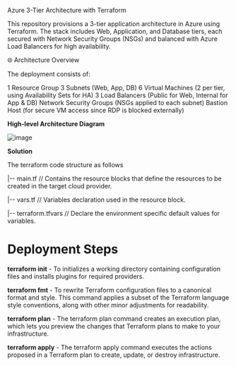 Azure 3-Tier Architecture with Terraform

This repository provisions a 3-tier application architecture in Azure using Terraform.
The stack includes Web, Application, and Database tiers, each secured with Network Security Groups (NSGs) and balanced with Azure Load Balancers for high availability.

🌐 Architecture Overview

The deployment consists of:

1 Resource Group
3 Subnets (Web, App, DB)
6 Virtual Machines (2 per tier, using Availability Sets for HA)
3 Load Balancers (Public for Web, Internal for App & DB)
Network Security Groups (NSGs applied to each subnet)
Bastion Host (for secure VM access since RDP is blocked externally)

**High-level Architecture Diagram**

![image](https://github.com/hajee-78/Azure-3-Tier-Stack/assets/55215524/b106220c-bd82-48cf-b6cf-aea76e544c0b)

**Solution**

The terraform code structure as follows

|-- main.tf // Contains the resource blocks that define the resources to be created in the target cloud provider. 

|-- vars.tf // Variables declaration used in the resource block.

|-- terraform.tfvars // Declare the environment specific default values for variables.

# Deployment Steps

**terraform init** - To initializes a working directory containing configuration files and installs plugins for required providers.

**terraform fmt** - To rewrite Terraform configuration files to a canonical format and style. This command applies a subset of the Terraform language style conventions, along with other minor adjustments for readability.

**terraform plan** - The terraform plan command creates an execution plan, which lets you preview the changes that Terraform plans to make to your infrastructure.

**terraform apply** - The terraform apply command executes the actions proposed in a Terraform plan to create, update, or destroy infrastructure.












